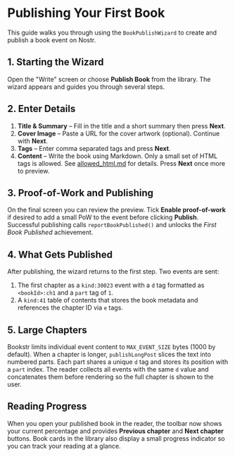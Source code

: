 # Publishing Your First Book

This guide walks you through using the `BookPublishWizard` to create and publish a book event on Nostr.

## 1. Starting the Wizard

Open the "Write" screen or choose **Publish Book** from the library. The wizard appears and guides you through several steps.

## 2. Enter Details

1. **Title & Summary** – Fill in the title and a short summary then press **Next**.
2. **Cover Image** – Paste a URL for the cover artwork (optional). Continue with **Next**.
3. **Tags** – Enter comma separated tags and press **Next**.
4. **Content** – Write the book using Markdown. Only a small set of HTML tags is allowed. See [allowed_html.md](allowed_html.md) for details. Press **Next** once more to preview.

## 3. Proof‑of‑Work and Publishing

On the final screen you can review the preview. Tick **Enable proof-of-work** if desired to add a small PoW to the event before clicking **Publish**. Successful publishing calls `reportBookPublished()` and unlocks the _First Book Published_ achievement.

## 4. What Gets Published

After publishing, the wizard returns to the first step. Two events are sent:

1. The first chapter as a `kind:30023` event with a `d` tag formatted as
   `<bookId>:ch1` and a `part` tag of `1`.
2. A `kind:41` table of contents that stores the book metadata and references
   the chapter ID via `e` tags.

## 5. Large Chapters

Bookstr limits individual event content to `MAX_EVENT_SIZE` bytes (1000 by
default). When a chapter is longer, `publishLongPost` slices the text into
numbered parts. Each part shares a unique `d` tag and stores its position with a
`part` index. The reader collects all events with the same `d` value and
concatenates them before rendering so the full chapter is shown to the user.

## Reading Progress

When you open your published book in the reader, the toolbar now shows your
current percentage and provides **Previous chapter** and **Next chapter**
buttons. Book cards in the library also display a small progress indicator so
you can track your reading at a glance.
